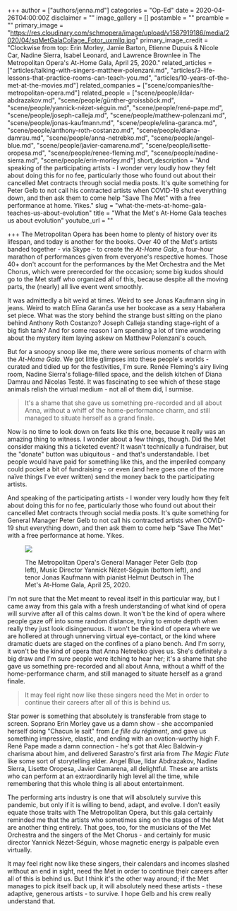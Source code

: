 +++
author = ["authors/jenna.md"]
categories = "Op-Ed"
date = 2020-04-26T04:00:00Z
disclaimer = ""
image_gallery = []
postamble = ""
preamble = ""
primary_image = "https://res.cloudinary.com/schmopera/image/upload/v1587919186/media/2020/04/sqMetGalaCollage_Fotor_uxmllq.jpg"
primary_image_credit = "Clockwise from top: Erin Morley, Jamie Barton, Etienne Dupuis & Nicole Car, Nadine Sierra, Isabel Leonard, and Lawrence Brownlee in The Metropolitan Opera's At-Home Gala, April 25, 2020."
related_articles = ["articles/talking-with-singers-matthew-polenzani.md", "articles/3-life-lessons-that-practice-rooms-can-teach-you.md", "articles/10-years-of-the-met-at-the-movies.md"]
related_companies = ["scene/companies/the-metropolitan-opera.md"]
related_people = ["scene/people/ildar-abdrazakov.md", "scene/people/günther-groissböck.md", "scene/people/yannick-nézet-séguin.md", "scene/people/rené-pape.md", "scene/people/joseph-calleja.md", "scene/people/matthew-polenzani.md", "scene/people/jonas-kaufmann.md", "scene/people/elina-garanca.md", "scene/people/anthony-roth-costanzo.md", "scene/people/diana-damrau.md", "scene/people/anna-netrebko.md", "scene/people/angel-blue.md", "scene/people/javier-camarena.md", "scene/people/lisette-oropesa.md", "scene/people/renee-fleming.md", "scene/people/nadine-sierra.md", "scene/people/erin-morley.md"]
short_description = "And speaking of the participating artists - I wonder very loudly how they felt about doing this for no fee, particularly those who found out about their cancelled Met contracts through social media posts. It's quite something for Peter Gelb to not call his contracted artists when COVID-19 shut everything down, and then ask them to come help \"Save The Met\" with a free performance at home. Yikes."
slug = "what-the-mets-at-home-gala-teaches-us-about-evolution"
title = "What the Met's At-Home Gala teaches us about evolution"
youtube_url = ""

+++
The Metropolitan Opera has been home to plenty of history over its lifespan, and today is another for the books. Over 40 of the Met's artists banded together - via Skype - to create the _At-Home Gala_, a four-hour marathon of performances given from everyone's respective homes. Those 40+ don't account for the performances by the Met Orchestra and the Met Chorus, which were prerecorded for the occasion; some big kudos should go to the Met staff who organized all of this, because despite all the moving parts, the (nearly) all live event went smoothly.

It was admittedly a bit weird at times. Weird to see Jonas Kaufmann sing in jeans. Weird to watch Elīna Garanča use her bookcase as a sexy Habañera set piece. What was the story behind the strange bust sitting on the piano behind Anthony Roth Costanzo? Joseph Calleja standing stage-right of a big fish tank? And for some reason I am spending a lot of time wondering about the mystery item laying askew on Matthew Polenzani's couch.

But for a snoopy snoop like me, there were serious moments of charm with the _At-Home Gala_. We got little glimpses into these people's worlds - curated and tidied up for the festivities, I'm sure. Renée Fleming's airy living room, Nadine Sierra's foliage-filled space, and the delish kitchen of Diana Damrau and Nicolas Testé. It was fascinating to see which of these stage animals relish the virtual medium - not all of them did, I surmise.

> It's a shame that she gave us something pre-recorded and all about Anna, without a whiff of the home-performance charm, and still managed to situate herself as a grand finale.

Now is no time to look down on feats like this one, because it really was an amazing thing to witness. I wonder about a few things, though. Did the Met consider making this a ticketed event? It wasn't technically a fundraiser, but the "donate" button was ubiquitous - and that's understandable. I bet people would have paid for something like this, and the imperiled company could pocket a bit of fundraising - or even (and here goes one of the more naïve things I've ever written) send the money back to the participating artists.

And speaking of the participating artists - I wonder very loudly how they felt about doing this for no fee, particularly those who found out about their cancelled Met contracts through social media posts. It's quite something for General Manager Peter Gelb to not call his contracted artists when COVID-19 shut everything down, and then ask them to come help "Save The Met" with a free performance at home. Yikes.

<figure data-type="image">

![](https://res.cloudinary.com/schmopera/image/upload/v1587919289/media/2020/04/MetHomeGala-3_j9zqas.jpg)

<figcaption>The Metropolitan Opera's General Manager Peter Gelb (top left), Music Director Yannick Nézet-Séguin (bottom left), and tenor Jonas Kaufmann with pianist Helmut Deutsch in The Met's At-Home Gala, April 25, 2020.</figcaption>

</figure>

I'm not sure that the Met meant to reveal itself in this particular way, but I came away from this gala with a fresh understanding of what kind of opera will survive after all of this calms down. It won't be the kind of opera where people gaze off into some random distance, trying to emote depth when really they just look disingenuous. It won't be the kind of opera where we are hollered at through unnerving virtual eye-contact, or the kind where dramatic duets are staged on the confines of a piano bench. And I'm sorry, it won't be the kind of opera that Anna Netrebko gives us. She's definitely a big draw and I'm sure people were itching to hear her; it's a shame that she gave us something pre-recorded and all about Anna, without a whiff of the home-performance charm, and still managed to situate herself as a grand finale.

> It may feel right now like these singers need the Met in order to continue their careers after all of this is behind us.

Star power is something that absolutely is transferable from stage to screen. Soprano Erin Morley gave us a damn show - she accompanied herself doing "Chacun le sait" from _Le fille du régiment_, and gave us something impressive, elastic, and ending with an ovation-worthy high F. René Pape made a damn connection - he's got that Alec Baldwin-y charisma about him, and delivered Sarastro's first aria from _The Magic Flute_ like some sort of storytelling elder. Angel Blue, Ildar Abdrazakov, Nadine Sierra, Lisette Oropesa, Javier Camarena, all delightful. These are artists who can perform at an extraordinarily high level all the time, while remembering that this whole thing is all about entertainment.

The performing arts industry is one that will absolutely survive this pandemic, but only if it is willing to bend, adapt, and evolve. I don't easily equate those traits with The Metropolitan Opera, but this gala certainly reminded me that the artists who sometimes sing on the stages of the Met are another thing entirely. That goes, too, for the musicians of the Met Orchestra and the singers of the Met Chorus - and certainly for music director Yannick Nézet-Séguin, whose magnetic energy is palpable even virtually. 

It may feel right now like these singers, their calendars and incomes slashed without an end in sight, need the Met in order to continue their careers after all of this is behind us. But I think it's the other way around; if the Met manages to pick itself back up, it will absolutely need these artists - these adaptive, generous artists - to survive. I hope Gelb and his crew really understand that.
